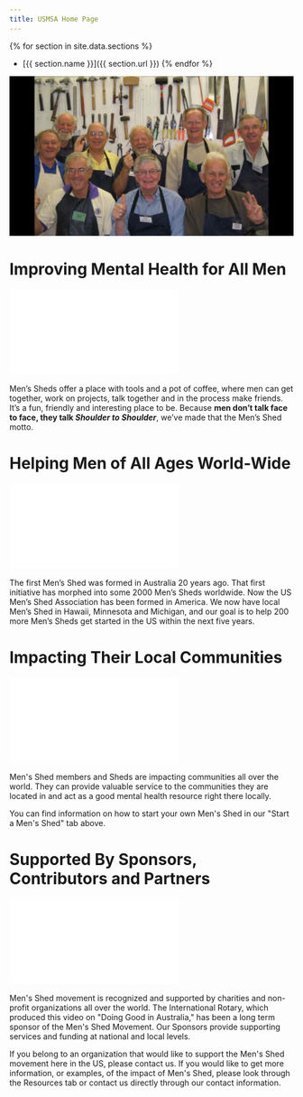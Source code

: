 ```yaml
---
title: USMSA Home Page
---
```


{% for section in site.data.sections %}
* [{{ section.name }}]({{ section.url }})
{% endfor %}

![Hero Image](my_movie_337.jpg)
# Improving Mental Health for All Men

<iframe src="//www.youtube.com/embed/1tWtY5x24VU?wmode=opaque" frameborder="0" allowfullscreen></iframe>
		
Men’s Sheds offer a place with tools and a pot of coffee, where men can get together, work on projects, talk together and in the process make friends.  It’s a fun, friendly and interesting place to be.    Because **men don’t talk face to face, they talk _Shoulder to Shoulder_**, we’ve made that the Men’s Shed motto.

# Helping Men of All Ages World-Wide

<iframe src="//www.youtube.com/embed/k5AuNf_eeak?wmode=opaque" frameborder="0" allowfullscreen></iframe>

The first Men’s Shed was formed in Australia 20 years ago.  That  first initiative has morphed into some 2000 Men’s Sheds worldwide.  Now the US Men’s Shed Association has been formed in America.  We now have local Men’s Shed in Hawaii, Minnesota and Michigan, and our goal is to help 200 more Men’s Sheds get started in the US within the next five years.

# Impacting Their Local Communities

<iframe src="//www.youtube.com/embed/2PftugQNkPQ?wmode=opaque" frameborder="0" allowfullscreen></iframe>

Men's Shed members and Sheds are impacting communities all over the world. They can provide valuable service to the communities they are located in and act as a good mental health resource right there locally.

You can find information on how to start your own Men's Shed in our "Start a Men's Shed" tab above.

# Supported By Sponsors, Contributors and Partners

<iframe src="//www.youtube.com/embed/qJ6I_gwJx9M?wmode=opaque" frameborder="0" allowfullscreen></iframe>

Men's Shed movement is recognized and supported by charities and non-profit organizations all over the world. The International Rotary, which produced this video on "Doing Good in Australia," has been a long term  sponsor of the Men's Shed Movement. Our Sponsors provide supporting services and funding at national and local levels.

If you belong to an organization that would like to support the Men's Shed movement here in the US, please contact us. If you would like to get more information, or examples, of the impact of Men's Shed, please look through the Resources tab or contact us directly through our contact information.
